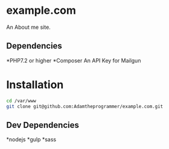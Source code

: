 # example.com
An About me site.

## Dependencies

*PHP7.2 or higher
*Composer
An API Key for Mailgun

# Installation
```sh
cd /var/www
git clone git@github.com:Adamtheprogrammer/example.com.git
```

## Dev Dependencies

*nodejs
*gulp
*sass


